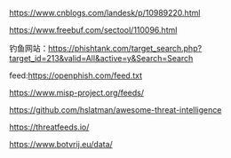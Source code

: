 https://www.cnblogs.com/landesk/p/10989220.html



https://www.freebuf.com/sectool/110096.html



钓鱼网站：https://phishtank.com/target_search.php?target_id=213&valid=All&active=y&Search=Search

feed:https://openphish.com/feed.txt

https://www.misp-project.org/feeds/



https://github.com/hslatman/awesome-threat-intelligence

https://threatfeeds.io/

https://www.botvrij.eu/data/